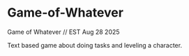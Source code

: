 # Game-of-Whatever
Game of Whatever // EST Aug 28 2025

Text based game about doing tasks and leveling a character.

